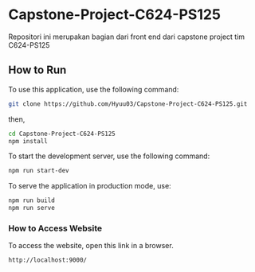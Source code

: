 ﻿# Capstone-Project-C624-PS125

Repositori ini merupakan bagian dari front end dari capstone project tim C624-PS125

## How to Run
To use this application, use the following command:
```bash
git clone https://github.com/Hyuu03/Capstone-Project-C624-PS125.git
```
then,
```bash
cd Capstone-Project-C624-PS125
npm install
```

To start the development server, use the following command:

```bash
npm run start-dev
```

To serve the application in production mode, use:

```bash
npm run build
npm run serve
```
### How to Access Website
To access the website, open this link in a browser.
```bash
http://localhost:9000/
```

